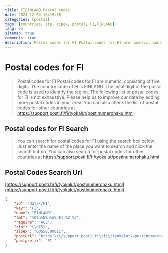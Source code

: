 ```yaml
---
title: FIFINLAND Postal codes 
date: 2024-12-04 13:19:00
categories: [postal]
tags: [countries, zip, zipex, postal, FI,FINLAND]
lang: en
sitemap: true
comments: true
description: Postal codes for FI Postal codes for FI are numeric, consisting of five digits. The country code of FI is FINLAND. The inital digit of the postal code is used to identify the region. The following list of postal codes for FI is not exhaustive. Please help us to improve our data by adding more postal codes in your area. You can also check the list of postal codes for other countries at https://support.posti.fi/fi/tyokalut/postinumerohaku.html
---
```


# Postal codes for FI
> Postal codes for FI Postal codes for FI are numeric, consisting of five digits. The country code of FI is FINLAND. The inital digit of the postal code is used to identify the region. The following list of postal codes for FI is not exhaustive. Please help us to improve our data by adding more postal codes in your area. You can also check the list of postal codes for other countries at https://support.posti.fi/fi/tyokalut/postinumerohaku.html

## Postal codes for FI Search 
> You can search for postal codes for FI using the search box below. Just enter the name of the place you want to search and click the search button. You can also search for postal codes for other countries at https://support.posti.fi/fi/tyokalut/postinumerohaku.html

## Postal Codes Search Url

[https://support.posti.fi/fi/tyokalut/postinumerohaku.html](https://support.posti.fi/fi/tyokalut/postinumerohaku.html)
```json
{
    "id": "data\/FI",
    "key": "FI",
    "name": "FINLAND",
    "fmt": "%O%n%N%n%A%nFI-%Z %C",
    "require": "ACZ",
    "zip": "\\d{5}",
    "zipex": "00550,00011",
    "posturl": "https:\/\/support.posti.fi\/fi\/tyokalut\/postinumerohaku.html",
    "postprefix": "FI-"
}
```
